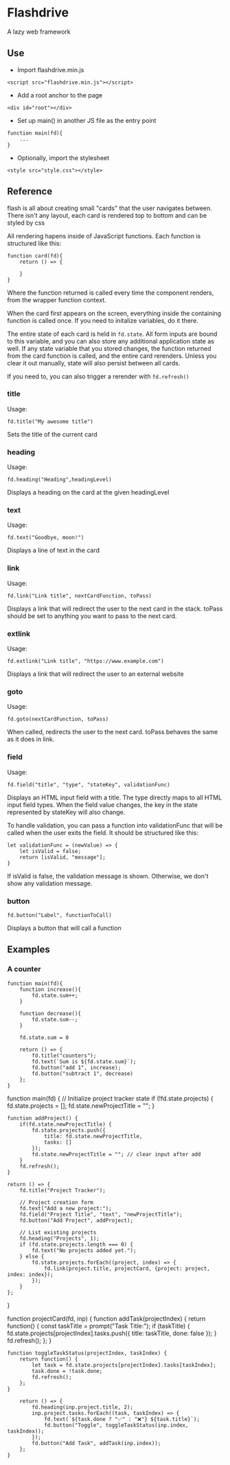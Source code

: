 # Flashdrive
A lazy web framework

## Use

* Import flashdrive.min.js
```
<script src="flashdrive.min.js"></script>
```

* Add a root anchor to the page
```
<div id="root"></div>
```

* Set up main() in another JS file as the entry point
```
function main(fd){
    ...
}
```

* Optionally, import the stylesheet
```
<style src="style.css"></style>
```

## Reference
flash is all about creating small "cards" that the user navigates between. There isn't any layout, each card is rendered top to bottom
and can be styled by css

All rendering hapens inside of JavaScript functions. Each function is structured like this:
```
function card(fd){
    return () => {
        
    }
}
```
Where the function returned is called every time the component renders, from the wrapper function context.

When the card first appears on the screen, everything inside the containing function is called once. If you need to initalize variables, do it there.

The entire state of each card is held in ```fd.state```. All form inputs are bound to this variable, and you can also store any additional application state as well. If any state variable that you stored changes, the function returned from the card function is called, and the entire card rerenders. Unless you clear it out manually, state will also persist between all cards. 

If you need to, you can also trigger a rerender with ```fd.refresh()```


### title
Usage:
```
fd.title("My awesome title")
```
Sets the title of the current card

### heading
Usage:
```
fd.heading("Heading",headingLevel)
```
Displays a heading on the card at the given headingLevel

### text
Usage:
```
fd.text("Goodbye, moon!")
```
Displays a line of text in the card

### link
Usage:
```
fd.link("Link title", nextCardFunction, toPass)
```
Displays a link that will redirect the user to the next card in the stack. toPass should be set to anything you want to pass to the next card.

### extlink
Usage:
```
fd.extlink("Link title", "https://www.example.com")
```
Displays a link that will redirect the user to an external website

### goto
Usage:
```
fd.goto(nextCardFunction, toPass)
```
When called, redirects the user to the next card. toPass behaves the same as it does in link.

### field
Usage:
```
fd.field("title", "type", "stateKey", validationFunc)
```
Displays an HTML input field with a title. The type directly maps to all HTML input field types. When the field value changes, the key in the state represented by stateKey will also change.

To handle validation, you can pass a function into validationFunc that will be called when the user exits the field. It should be structured like this:
```
let validationFunc = (newValue) => {
    let isValid = false;
    return [isValid, "message"];
}
```
If isValid is false, the validation message is shown. Otherwise, we don't show any validation message. 

### button
```
fd.button("Label", functionToCall)
```
Displays a button that will call a function

## Examples

### A counter
```
function main(fd){
	function increase(){
		fd.state.sum++;
	}

    function decrease(){
		fd.state.sum--;
	}

	fd.state.sum = 0

	return () => {
		fd.title("counters");
		fd.text(`Sum is ${fd.state.sum}`);
		fd.button("add 1", increase);
        fd.button("subtract 1", decrease)
	};
}
```



function main(fd) {
    // Initialize project tracker state
    if (!fd.state.projects) {
        fd.state.projects = [];
        fd.state.newProjectTitle = "";
    }

    function addProject() {
        if(fd.state.newProjectTitle) {
            fd.state.projects.push({
                title: fd.state.newProjectTitle,
                tasks: []
            });
            fd.state.newProjectTitle = ""; // clear input after add
        }
        fd.refresh();
    }

    return () => {
        fd.title("Project Tracker");
        
        // Project creation form
        fd.text("Add a new project:");
        fd.field("Project Title", "text", "newProjectTitle");
        fd.button("Add Project", addProject);

        // List existing projects
        fd.heading("Projects", 1);
        if (fd.state.projects.length === 0) {
            fd.text("No projects added yet.");
        } else {
            fd.state.projects.forEach((project, index) => {
                fd.link(project.title, projectCard, {project: project, index: index});
            });
        }
    };
}

function projectCard(fd, inp) {
	  function addTask(projectIndex) {
        return function() {
            const taskTitle = prompt("Task Title:");
            if (taskTitle) {
                fd.state.projects[projectIndex].tasks.push({
                    title: taskTitle,
                    done: false
                });
            }
            fd.refresh();
        };
    }

    function toggleTaskStatus(projectIndex, taskIndex) {
        return function() {
            let task = fd.state.projects[projectIndex].tasks[taskIndex];
            task.done = !task.done;
            fd.refresh();
        };
    }

        return () => {
            fd.heading(inp.project.title, 2);
            inp.project.tasks.forEach((task, taskIndex) => {
                fd.text(`${task.done ? "✅" : "❌"} ${task.title}`);
                fd.button("Toggle", toggleTaskStatus(inp.index, taskIndex));
            });
            fd.button("Add Task", addTask(inp.index));
        };
    }